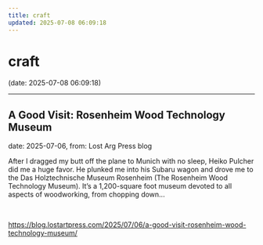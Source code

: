 ```yaml
---
title: craft
updated: 2025-07-08 06:09:18
---
```


# craft

(date: 2025-07-08 06:09:18)

---

## A Good Visit: Rosenheim Wood Technology Museum

date: 2025-07-06, from: Lost Arg Press blog

After I dragged my butt off the plane to Munich with no sleep, Heiko Pulcher did me a huge favor. He plunked me into his Subaru wagon and drove me to the Das Holztechnische Museum Rosenheim (The Rosenheim Wood Technology Museum). It’s a 1,200-square foot museum devoted to all aspects of woodworking, from chopping down... 

<br> 

<https://blog.lostartpress.com/2025/07/06/a-good-visit-rosenheim-wood-technology-museum/>

